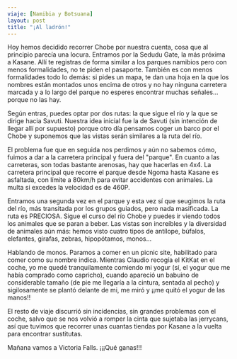 ```yaml
---
viaje: [Namibia y Botsuana]
layout: post
title: "¡Al ladrón!"
---
```


Hoy hemos decidido recorrer Chobe por nuestra cuenta, cosa que al principio parecía una locura. Entramos por la Sedudu Gate, la más próxima a Kasane. Allí te registras de forma similar a los parques namibios pero con menos formalidades, no te piden el pasaporte. También es con menos formalidades todo lo demás: si pides un mapa, te dan una hoja en la que los nombres están montados unos encima de otros y no hay ninguna carretera marcada y a lo largo del parque no esperes encontrar muchas señales... porque no las hay.

Según entras, puedes optar por dos rutas: la que sigue el río y la que se dirige hacia Savuti. Nuestra idea inicial fue la de Savuti (sin intención de llegar allí por supuesto) porque otro día pensamos coger un barco por el Chobe y suponemos que las vistas serán similares a la ruta del río.

El problema fue que en seguida nos perdimos y aún no sabemos cómo, fuimos a dar a la carretera principal y fuera del "parque". En cuanto a las carreteras, son todas bastante arenosas, hay que hacerlas en 4x4. La carretera principal que recorre el parque desde Ngoma hasta Kasane es asfaltada, con límite a 80km/h para evitar accidentes con animales. La multa si excedes la velocidad es de 460P.

Entramos una segunda vez en el parque y esta vez sí que seugimos la ruta del río, más transitada por los grupos guiados, pero nada masificada. La ruta es PRECIOSA. Sigue el curso del río Chobe y puedes ir viendo todos los animales que se paran a beber. Las vistas son increíbles y la diversidad de animales aún más: hemos visto cuatro tipos de antílope, búfalos, elefantes, girafas, zebras, hipopótamos, monos...

Hablando de monos. Paramos a comer en un picnic site, habilitado para comer como su nombre indica. Mientras Claudio recogía el KitKat en el coche, yo me quedé tranquilamente comiendo mi yogur (sí, el yogur que me había comprado como capricho), cuando apareció un babuino de considerable tamaño (de pie me llegaría a la cintura, sentada al pecho) y sigilosamente se plantó delante de mi, me miró y ¡¡me quitó el yogur de las manos!! 

El resto de viaje discurrió sin incidencias, sin grandes problemas con el coche, salvo que se nos volvió a romper la cinta que sujetaba las jerrycans, así que tuvimos que recorrer unas cuantas tiendas por Kasane a la vuelta para encontrar sustitutas.

Mañana vamos a Victoria Falls. ¡¡¡Qué ganas!!!


